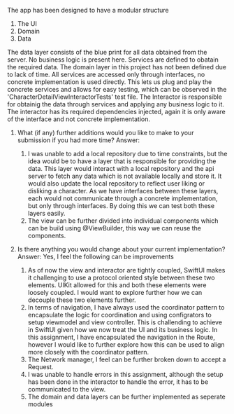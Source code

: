 
The app has been designed to have a modular structure
1) The UI
2) Domain
3) Data

The data layer consists of the blue print for all data obtained from the server.
No business logic is present here.
Services are defined to obatain the required data.
The domain layer in this project has not been defined due to lack of time.
All services are accessed only through interfaces, no concrete implementation is used directly. This lets us plug and play the concrete services and allows for easy testing, which can be observed in the 'CharacterDetailViewInteractorTests' test file.
The Interactor is responsible for obtainig the data through services and applying any business logic to it.
The interactor has its required dependencies injected, again it is only aware of the interface and not concrete implementation.

1) What (if any) further additions would you like to make to your submission if you had
more time?
Answer: 
    1) I was unable to add a local repository due to time constraints, but the idea would be to have a layer that is responsible for providing the data. This layer would interact with a local repository and the api server to fetch any data which is not available locally and store it. It would also update the local repository to reflect user liking or disliking a character. As we have interfaces between these layers, each would not communicate through a concrete implementation, but only through interfaces. By doing this we can test both these layers easily. 
    2) The view can be further divided into individual components which can be build using @ViewBuilder, this way we can reuse the components.
    
    
2) Is there anything you would change about your current implementation?
Answer: Yes, I feel the following can be improvements
    1) As of now the view and interactor are tightly coupled, SwiftUI makes it challenging to use a protocol oriented style between these two elements. UIKit allowed for this and both these elements were loosely coupled. I would want to explore further how we can decouple these two elements further.
    2) In terms of navigation, I have always used the coordinator pattern to encapsulate the logic for coordination and using configrators to setup viewmodel and view controller. This is challending to achieve in SwiftUI given how we now treat the UI and its business logic. In this assignment, I have encapsulated the navigation in the Route, however I would like to further explore how this can be used to align more closely with the coordinator pattern. 
    3) The Network manager, I feel can be further broken down to accept a Request.
    4) I was unable to handle errors in this assignment, although the setup has been done in the interactor to handle the error, it has to be communicated to the view.
    5) The domain and data layers can be further implemented as seperate modules
